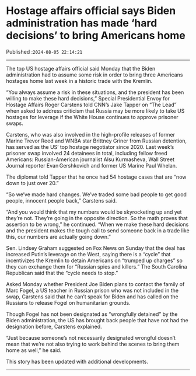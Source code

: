 # Hostage affairs official says Biden administration has made ‘hard decisions’ to bring Americans home

Published :`2024-08-05 22:14:21`

---

The top US hostage affairs official said Monday that the Biden administration had to assume some risk in order to bring three Americans hostages home last week in a historic trade with the Kremlin.

“You always assume a risk in these situations, and the president has been willing to make these hard decisions,” Special Presidential Envoy for Hostage Affairs Roger Carstens told CNN’s Jake Tapper on “The Lead” when asked to address criticism that Russia may be more likely to take US hostages for leverage if the White House continues to approve prisoner swaps.

Carstens, who was also involved in the high-profile releases of former Marine Trevor Reed and WNBA star Brittney Griner from Russian detention, has served as the US’ top hostage negotiator since 2020. Last week’s prisoner swap involved 24 detainees in total, including fellow freed Americans: Russian-American journalist Alsu Kurmasheva, Wall Street Journal reporter Evan Gershkovich and former US Marine Paul Whelan.

The diplomat told Tapper that he once had 54 hostage cases that are “now down to just over 20.”

“So we’ve made hard changes. We’ve traded some bad people to get good people, innocent people back,” Carstens said.

“And you would think that my numbers would be skyrocketing up and yet they’re not. They’re going in the opposite direction. So the math proves that assertion to be wrong,” he continued. “When we make these hard decisions and the president makes the tough call to send someone back in a trade like this, our numbers are actually going down.”

Sen. Lindsey Graham suggested on Fox News on Sunday that the deal has increased Putin’s leverage on the West, saying there is a “cycle” that incentivizes the Kremlin to detain Americans on “trumped up charges” so they can exchange them for “Russian spies and killers.” The South Carolina Republican said that the “cycle needs to stop.”

Asked Monday whether President Joe Biden plans to contact the family of Marc Fogel, a US teacher in Russian prison who was not included in the swap, Carstens said that he can’t speak for Biden and has called on the Russians to release Fogel on humanitarian grounds.

Though Fogel has not been designated as “wrongfully detained” by the Biden administration, the US has brought back people that have not had the designation before, Carstens explained.

“Just because someone’s not necessarily designated wrongful doesn’t mean that we’re not also trying to work behind the scenes to bring them home as well,” he said.

This story has been updated with additional developments.﻿

---

